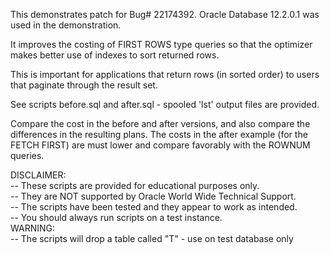 This demonstrates patch for Bug# 22174392. Oracle Database 12.2.0.1 was used in the demonstration.

It improves the costing of FIRST ROWS type queries so that the optimizer makes better use of indexes to sort returned rows.

This is important for applications that return rows (in sorted order) to users that paginate through the result set.

See scripts before.sql and after.sql - spooled 'lst' output files are provided.

Compare the cost in the before and after versions, and also compare the differences in the resulting plans. The costs in the after example (for the FETCH FIRST) are must lower and compare favorably with the ROWNUM queries.

DISCLAIMER:
   <br/>-- These scripts are provided for educational purposes only.
   <br/>-- They are NOT supported by Oracle World Wide Technical Support.
   <br/>-- The scripts have been tested and they appear to work as intended.
   <br/>-- You should always run scripts on a test instance.
<br/>
WARNING:
   <br/>-- The scripts will drop a table called "T" - use on test database only

